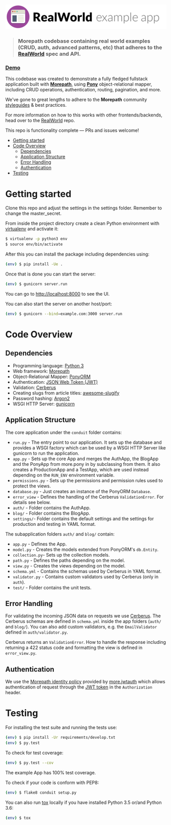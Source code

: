 ### ![Morepath RealWorld Example App](logo.png)

> ### Morepath codebase containing real world examples (CRUD, auth, advanced patterns, etc) that adheres to the [RealWorld](https://github.com/gothinkster/realworld) spec and API.


### [Demo](https://github.com/gothinkster/realworld)


This codebase was created to demonstrate a fully fledged fullstack application built with
[**Morepath**](http://morepath.readthedocs.io), using [**Pony**](https://ponyorm.com/)
object-relational mapper, including CRUD operations, authentication, routing, pagination,
and more.

We've gone to great lengths to adhere to the **Morepath** community
[styleguides](http://morepath.readthedocs.io/en/latest/advanced-topics.html)
& best practices.

For more information on how to this works with other frontends/backends, head over to the
[RealWorld](https://github.com/gothinkster/realworld) repo.


This repo is functionality complete — PRs and issues welcome!

<!-- TOC depthFrom:1 depthTo:2 withLinks:1 updateOnSave:1 orderedList:0 -->

- [Getting started](#getting-started)
- [Code Overview](#code-overview)
	- [Dependencies](#dependencies)
	- [Application Structure](#application-structure)
	- [Error Handling](#error-handling)
	- [Authentication](#authentication)
- [Testing](#testing)

<!-- /TOC -->

# Getting started

Clone this repo and adjust the settings in the settings folder.
Remember to change the master_secret.

From inside the project directory create a clean Python environment with
[virtualenv](https://virtualenv.pypa.io/en/latest) and activate it:

```sh
$ virtualenv -p python3 env
$ source env/bin/activate
```

After this you can install the package including dependencies using:

```sh
(env) $ pip install -Ue .
```

Once that is done you can start the server:

```sh
(env) $ gunicorn server.run
```

You can go to <http://localhost:8000> to see the UI.

You can also start the server on another host/port:

```sh
(env) $ gunicorn --bind=example.com:3000 server.run
```

# Code Overview

## Dependencies

- Programming language: [Python 3](https://www.python.org)
- Web framework: [Morepath](http://morepath.readthedocs.io)
- Object-Relational Mapper: [PonyORM](https://github.com/morepath/more.pony)
- Authentication: [JSON Web Token (JWT)](https://github.com/morepath/more.jwtauth)
- Validation: [Cerberus](https://github.com/morepath/more.cerberus)
- Creating slugs from article titles: [awesome-slugify](https://github.com/dimka665/awesome-slugify)
- Password hashing: [Argon2](https://argon2-cffi.readthedocs.io)
- WSGI HTTP Server: [gunicorn](http://gunicorn.org)

## Application Structure

The core application under the `conduit` folder contains:

- `run.py` - The entry point to our application. It sets up the database
  and provides a WSGI factory which can be used by a WSGI HTTP Server like
  gunicorn to run the application.
- `app.py` - Sets up the core App and merges the AuthApp, the BlogApp and the
  PonyApp from more.pony in by subclassing from them. It also creates a
  ProductionApp and a TestApp, which are used instead depending on the
  `RUN_ENV` environment variable.
- `permissions.py` - Sets up the permissions and permission rules used to
  protect the views.
- `database.py` - Just creates an instance of the PonyORM `Database`.
- `error_view` - Defines the handling of the Cerberus `ValidationError`.
  For details see below.
- `auth/` - Folder contains the AuthApp.
- `blog/` - Folder contains the BlogApp.
- `settings/`- Folder contains the default settings and the settings
  for production and testing in YAML format.

The subapplication folders `auth/` and `blog/` contain:

- `app.py` - Defines the App.
- `model.py` - Creates the models extended from PonyORM's `db.Entity`.
- `collection.py`- Sets up the collection models.
- `path.py` - Defines the paths depending on the model.
- `view.py` - Creates the views depending on the model.
- `schema.yml` - Contains the schemas used by Cerberus in YAML format.
- `validator.py` - Contains custom validators used by Cerberus (only in `auth`).
- `test/` - Folder contains the unit tests.

## Error Handling

For validating the incoming JSON data on requests we use [Cerberus](http://python-cerberus.org).
The Cerberus schemas are defined in `schema.yml` inside the app folders (`auth/` and `blog/`).
You can also add custom validators, e.g. the `EmailValidator` defined in `auth/validator.py`.

Cerberus returns an `ValidationError`. How to handle the response including returning a 422 status code
and formatting the view is defined in `error_view.py`.

## Authentication

We use the
[Morepath identity policy](http://morepath.readthedocs.io/en/latest/security.html#identity)
provided by [more.jwtauth](https://github.com/morepath/more.jwtauth)
which allows authentication of request through the
[JWT token](http://tools.ietf.org/html/draft-ietf-oauth-json-web-token)
in the `Authorization` header.

# Testing

For installing the test suite and running the tests use:

```sh
(env) $ pip install -Ur requirements/develop.txt
(env) $ py.test
```

To check for test coverage:

```sh
(env) $ py.test --cov
```
The example App has 100% test coverage.

To check if your code is conform with PEP8:

```sh
(env) $ flake8 conduit setup.py
```

You can also run [tox](https://tox.readthedocs.io) locally if you have
installed Python 3.5 or/and Python 3.6:

```sh
(env) $ tox
```
